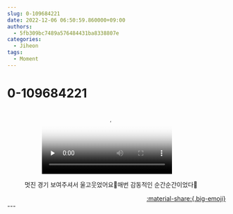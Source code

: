```yaml
---
slug: 0-109684221
date: 2022-12-06 06:50:59.860000+09:00
authors:
  - 5fb309bc7489a576484431ba8338807e
categories:
  - Jiheon
tags:
  - Moment
---
```


# 0-109684221

<div class="post-container" markdown="1">
<div class="content-container md-sidebar__scrollwrap" markdown="1">


<figure markdown="1">

<figure markdown="1">
<video controls="controls" preload="none" poster="/assets/videos/weverse_3-210272-thumb.jpg">
<source src="/assets/videos/weverse_3-210272.mp4#t=1" type="video/mp4">
Your browser does not support the video tag.
</video>
</figure>
<figcaption>멋진 경기 보여주셔서 울고웃었어요💪매번 감동적인 순간순간이었다🥹</figcaption>
</figure>


</div>
</div>

<div style="text-align: right;" markdown="1">
<a href="https://weverse.io/fromis9/moment/5fb309bc7489a576484431ba8338807e/post/0-109684221" style="text-align: right;">:material-share:{.big-emoji}</a>
</div>
---
